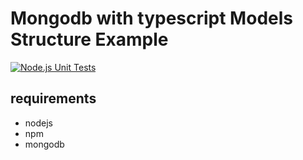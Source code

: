# Mongodb with typescript Models Structure Example
[![Node.js Unit Tests](https://github.com/yoshitaka-motomura/mongodb-typescript-models-structure-example/actions/workflows/test.yml/badge.svg?branch=main)](https://github.com/yoshitaka-motomura/mongodb-typescript-models-structure-example/actions/workflows/test.yml)
## requirements
- nodejs
- npm
- mongodb